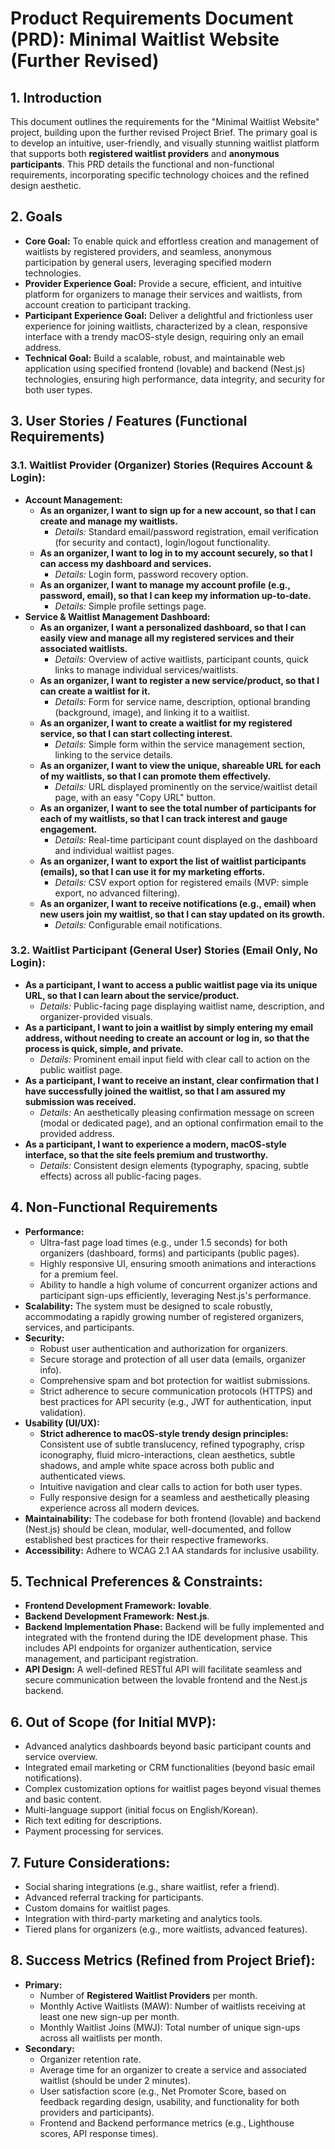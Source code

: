 # Product Requirements Document (PRD): Minimal Waitlist Website (Further Revised)

## 1. Introduction
This document outlines the requirements for the "Minimal Waitlist Website" project, building upon the further revised Project Brief. The primary goal is to develop an intuitive, user-friendly, and visually stunning waitlist platform that supports both **registered waitlist providers** and **anonymous participants**. This PRD details the functional and non-functional requirements, incorporating specific technology choices and the refined design aesthetic.

## 2. Goals
* **Core Goal:** To enable quick and effortless creation and management of waitlists by registered providers, and seamless, anonymous participation by general users, leveraging specified modern technologies.
* **Provider Experience Goal:** Provide a secure, efficient, and intuitive platform for organizers to manage their services and waitlists, from account creation to participant tracking.
* **Participant Experience Goal:** Deliver a delightful and frictionless user experience for joining waitlists, characterized by a clean, responsive interface with a trendy macOS-style design, requiring only an email address.
* **Technical Goal:** Build a scalable, robust, and maintainable web application using specified frontend (lovable) and backend (Nest.js) technologies, ensuring high performance, data integrity, and security for both user types.

## 3. User Stories / Features (Functional Requirements)

### 3.1. Waitlist Provider (Organizer) Stories (Requires Account & Login):
* **Account Management:**
    * **As an organizer, I want to sign up for a new account, so that I can create and manage my waitlists.**
        * *Details:* Standard email/password registration, email verification (for security and contact), login/logout functionality.
    * **As an organizer, I want to log in to my account securely, so that I can access my dashboard and services.**
        * *Details:* Login form, password recovery option.
    * **As an organizer, I want to manage my account profile (e.g., password, email), so that I can keep my information up-to-date.**
        * *Details:* Simple profile settings page.
* **Service & Waitlist Management Dashboard:**
    * **As an organizer, I want a personalized dashboard, so that I can easily view and manage all my registered services and their associated waitlists.**
        * *Details:* Overview of active waitlists, participant counts, quick links to manage individual services/waitlists.
    * **As an organizer, I want to register a new service/product, so that I can create a waitlist for it.**
        * *Details:* Form for service name, description, optional branding (background, image), and linking it to a waitlist.
    * **As an organizer, I want to create a waitlist for my registered service, so that I can start collecting interest.**
        * *Details:* Simple form within the service management section, linking to the service details.
    * **As an organizer, I want to view the unique, shareable URL for each of my waitlists, so that I can promote them effectively.**
        * *Details:* URL displayed prominently on the service/waitlist detail page, with an easy "Copy URL" button.
    * **As an organizer, I want to see the total number of participants for each of my waitlists, so that I can track interest and gauge engagement.**
        * *Details:* Real-time participant count displayed on the dashboard and individual waitlist pages.
    * **As an organizer, I want to export the list of waitlist participants (emails), so that I can use it for my marketing efforts.**
        * *Details:* CSV export option for registered emails (MVP: simple export, no advanced filtering).
    * **As an organizer, I want to receive notifications (e.g., email) when new users join my waitlist, so that I can stay updated on its growth.**
        * *Details:* Configurable email notifications.

### 3.2. Waitlist Participant (General User) Stories (Email Only, No Login):
* **As a participant, I want to access a public waitlist page via its unique URL, so that I can learn about the service/product.**
    * *Details:* Public-facing page displaying waitlist name, description, and organizer-provided visuals.
* **As a participant, I want to join a waitlist by simply entering my email address, without needing to create an account or log in, so that the process is quick, simple, and private.**
    * *Details:* Prominent email input field with clear call to action on the public waitlist page.
* **As a participant, I want to receive an instant, clear confirmation that I have successfully joined the waitlist, so that I am assured my submission was received.**
    * *Details:* An aesthetically pleasing confirmation message on screen (modal or dedicated page), and an optional confirmation email to the provided address.
* **As a participant, I want to experience a modern, macOS-style interface, so that the site feels premium and trustworthy.**
    * *Details:* Consistent design elements (typography, spacing, subtle effects) across all public-facing pages.

## 4. Non-Functional Requirements

* **Performance:**
    * Ultra-fast page load times (e.g., under 1.5 seconds) for both organizers (dashboard, forms) and participants (public pages).
    * Highly responsive UI, ensuring smooth animations and interactions for a premium feel.
    * Ability to handle a high volume of concurrent organizer actions and participant sign-ups efficiently, leveraging Nest.js's performance.
* **Scalability:** The system must be designed to scale robustly, accommodating a rapidly growing number of registered organizers, services, and participants.
* **Security:**
    * Robust user authentication and authorization for organizers.
    * Secure storage and protection of all user data (emails, organizer info).
    * Comprehensive spam and bot protection for waitlist submissions.
    * Strict adherence to secure communication protocols (HTTPS) and best practices for API security (e.g., JWT for authentication, input validation).
* **Usability (UI/UX):**
    * **Strict adherence to macOS-style trendy design principles:** Consistent use of subtle translucency, refined typography, crisp iconography, fluid micro-interactions, clean aesthetics, subtle shadows, and ample white space across both public and authenticated views.
    * Intuitive navigation and clear calls to action for both user types.
    * Fully responsive design for a seamless and aesthetically pleasing experience across all modern devices.
* **Maintainability:** The codebase for both frontend (lovable) and backend (Nest.js) should be clean, modular, well-documented, and follow established best practices for their respective frameworks.
* **Accessibility:** Adhere to WCAG 2.1 AA standards for inclusive usability.

## 5. Technical Preferences & Constraints:
* **Frontend Development Framework:** **lovable**.
* **Backend Development Framework:** **Nest.js**.
* **Backend Implementation Phase:** Backend will be fully implemented and integrated with the frontend during the IDE development phase. This includes API endpoints for organizer authentication, service management, and participant registration.
* **API Design:** A well-defined RESTful API will facilitate seamless and secure communication between the lovable frontend and the Nest.js backend.

## 6. Out of Scope (for Initial MVP):
* Advanced analytics dashboards beyond basic participant counts and service overview.
* Integrated email marketing or CRM functionalities (beyond basic email notifications).
* Complex customization options for waitlist pages beyond visual themes and basic content.
* Multi-language support (initial focus on English/Korean).
* Rich text editing for descriptions.
* Payment processing for services.

## 7. Future Considerations:
* Social sharing integrations (e.g., share waitlist, refer a friend).
* Advanced referral tracking for participants.
* Custom domains for waitlist pages.
* Integration with third-party marketing and analytics tools.
* Tiered plans for organizers (e.g., more waitlists, advanced features).

## 8. Success Metrics (Refined from Project Brief):
* **Primary:**
    * Number of **Registered Waitlist Providers** per month.
    * Monthly Active Waitlists (MAW): Number of waitlists receiving at least one new sign-up per month.
    * Monthly Waitlist Joins (MWJ): Total number of unique sign-ups across all waitlists per month.
* **Secondary:**
    * Organizer retention rate.
    * Average time for an organizer to create a service and associated waitlist (should be under 2 minutes).
    * User satisfaction score (e.g., Net Promoter Score, based on feedback regarding design, usability, and functionality for both providers and participants).
    * Frontend and Backend performance metrics (e.g., Lighthouse scores, API response times).